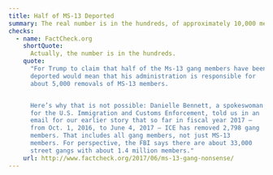 ```yaml
---
title: Half of MS-13 Deported
summary: The real number is in the hundreds, of approximately 10,000 members.
checks:
  - name: FactCheck.org
    shortQuote:
      Actually, the number is in the hundreds.
    quote:
      "For Trump to claim that half of the Ms-13 gang members have been
      deported would mean that his administration is responsible for
      about 5,000 removals of MS-13 members.


      Here’s why that is not possible: Danielle Bennett, a spokeswoman
      for the U.S. Immigration and Customs Enforcement, told us in an
      email for our earlier story that so far in fiscal year 2017 —
      from Oct. 1, 2016, to June 4, 2017 — ICE has removed 2,798 gang
      members. That includes all gang members, not just MS-13
      members. For perspective, the FBI says there are about 33,000
      street gangs with about 1.4 million members."
    url: http://www.factcheck.org/2017/06/ms-13-gang-nonsense/
---
```

